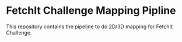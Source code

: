 # FetchIt Challenge Mapping Pipline

This repository contains the pipeline to do 2D/3D mapping for FetchIt Challenge. 